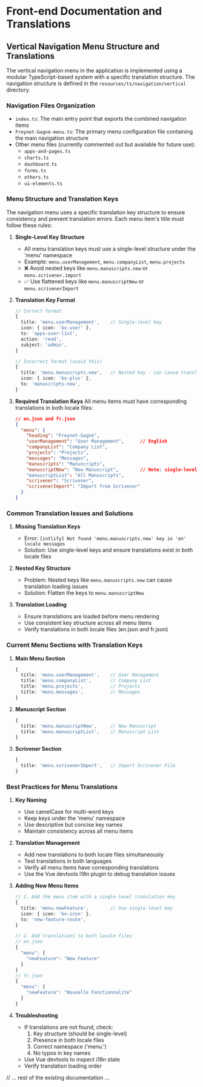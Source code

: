 # Front-end Documentation and Translations

## Vertical Navigation Menu Structure and Translations

The vertical navigation menu in the application is implemented using a modular TypeScript-based system with a specific translation structure. The navigation structure is defined in the `resources/ts/navigation/vertical` directory.

### Navigation Files Organization

- `index.ts`: The main entry point that exports the combined navigation items
- `Freynet-Gagné-menu.ts`: The primary menu configuration file containing the main navigation structure
- Other menu files (currently commented out but available for future use):
  - `apps-and-pages.ts`
  - `charts.ts`
  - `dashboard.ts`
  - `forms.ts`
  - `others.ts`
  - `ui-elements.ts`

### Menu Structure and Translation Keys

The navigation menu uses a specific translation key structure to ensure consistency and prevent translation errors. Each menu item's title must follow these rules:

1. **Single-Level Key Structure**
   - All menu translation keys must use a single-level structure under the 'menu' namespace
   - Example: `menu.userManagement`, `menu.companyList`, `menu.projects`
   - ❌ Avoid nested keys like `menu.manuscripts.new` or `menu.scrivener.import`
   - ✅ Use flattened keys like `menu.manuscriptNew` or `menu.scrivenerImport`

2. **Translation Key Format**
   ```typescript
   // Correct format
   {
     title: 'menu.userManagement',    // Single-level key
     icon: { icon: 'bx-user' },
     to: 'apps-user-list',
     action: 'read',
     subject: 'admin',
   }

   // Incorrect format (avoid this)
   {
     title: 'menu.manuscripts.new',   // Nested key - can cause translation issues
     icon: { icon: 'bx-plus' },
     to: 'manuscripts-new',
   }
   ```

3. **Required Translation Keys**
   All menu items must have corresponding translations in both locale files:
   ```json
   // en.json and fr.json
   {
     "menu": {
       "heading": "Freynet-Gagné",
       "userManagement": "User Management",      // English
       "companyList": "Company List",
       "projects": "Projects",
       "messages": "Messages",
       "manuscripts": "Manuscripts",
       "manuscriptNew": "New Manuscript",        // Note: single-level key
       "manuscriptList": "All Manuscripts",
       "scrivener": "Scrivener",
       "scrivenerImport": "Import from Scrivener"
     }
   }
   ```

### Common Translation Issues and Solutions

1. **Missing Translation Keys**
   - Error: `[intlify] Not found 'menu.manuscripts.new' key in 'en' locale messages`
   - Solution: Use single-level keys and ensure translations exist in both locale files

2. **Nested Key Structure**
   - Problem: Nested keys like `menu.manuscripts.new` can cause translation loading issues
   - Solution: Flatten the keys to `menu.manuscriptNew`

3. **Translation Loading**
   - Ensure translations are loaded before menu rendering
   - Use consistent key structure across all menu items
   - Verify translations in both locale files (en.json and fr.json)

### Current Menu Sections with Translation Keys

1. **Main Menu Section**
   ```typescript
   {
     title: 'menu.userManagement',    // User Management
     title: 'menu.companyList',       // Company List
     title: 'menu.projects',          // Projects
     title: 'menu.messages',          // Messages
   }
   ```

2. **Manuscript Section**
   ```typescript
   {
     title: 'menu.manuscriptNew',     // New Manuscript
     title: 'menu.manuscriptList',    // Manuscript List
   }
   ```

3. **Scrivener Section**
   ```typescript
   {
     title: 'menu.scrivenerImport',   // Import Scrivener File
   }
   ```

### Best Practices for Menu Translations

1. **Key Naming**
   - Use camelCase for multi-word keys
   - Keep keys under the 'menu' namespace
   - Use descriptive but concise key names
   - Maintain consistency across all menu items

2. **Translation Management**
   - Add new translations to both locale files simultaneously
   - Test translations in both languages
   - Verify all menu items have corresponding translations
   - Use the Vue devtools i18n plugin to debug translation issues

3. **Adding New Menu Items**
   ```typescript
   // 1. Add the menu item with a single-level translation key
   {
     title: 'menu.newFeature',        // Use single-level key
     icon: { icon: 'bx-icon' },
     to: 'new-feature-route',
   }

   // 2. Add translations to both locale files
   // en.json
   {
     "menu": {
       "newFeature": "New Feature"
     }
   }
   // fr.json
   {
     "menu": {
       "newFeature": "Nouvelle Fonctionnalité"
     }
   }
   ```

4. **Troubleshooting**
   - If translations are not found, check:
     1. Key structure (should be single-level)
     2. Presence in both locale files
     3. Correct namespace ('menu.')
     4. No typos in key names
   - Use Vue devtools to inspect i18n state
   - Verify translation loading order

// ... rest of the existing documentation ... 
